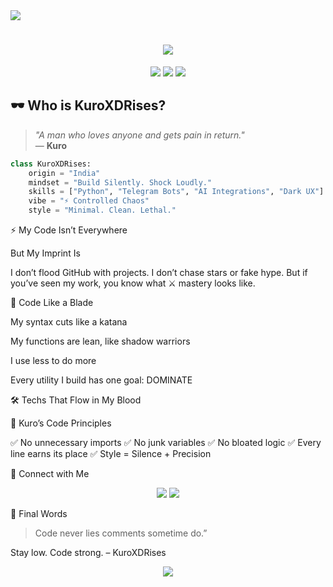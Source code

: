 <img src="https://files.catbox.moe/k2b8yi.jpg">
<h1 align="center">
  <img src="https://readme-typing-svg.demolab.com?font=Fira+Code&size=28&duration=4000&pause=800&color=FACC15&center=true&vCenter=true&width=800&lines=%F0%9D%97%98%F0%9D%97%BC%F0%9D%97%B2%F0%9D%98%81%F0%9D%97%BA%F0%9D%97%B2+%F0%9D%9F%93%F0%9D%9F%96+Rises+%F0%9F%92%A5;Dark+Mind+Sharp+Code;No+Noise,+Just+Results.">
</h1>



<p align="center">
  <img src="https://img.shields.io/badge/⚔️%20-CODER%20IN%20SHADOWS-black?style=for-the-badge&logo=github" />
  <img src="https://img.shields.io/badge/🧠%20-THINKER-darkred?style=for-the-badge" />
  <img src="https://img.shields.io/badge/⚡%20-STORMBREED%20MIND-blue?style=for-the-badge" />
</p>



## 🕶️ Who is **KuroXDRises**?

> _"A man who loves anyone and gets pain in return."_  
> — **Kuro**

```python
class KuroXDRises:
    origin = "India"
    mindset = "Build Silently. Shock Loudly."
    skills = ["Python", "Telegram Bots", "AI Integrations", "Dark UX"]
    vibe = "⚡ Controlled Chaos"
    style = "Minimal. Clean. Lethal."
```


⚡ My Code Isn’t Everywhere

But My Imprint Is

I don’t flood GitHub with projects.
I don’t chase stars or fake hype.
But if you’ve seen my work,
you know what ⚔ mastery looks like.




🔧 Code Like a Blade

My syntax cuts like a katana

My functions are lean, like shadow warriors

I use less to do more

Every utility I build has one goal: DOMINATE





🛠️ Techs That Flow in My Blood

    




🧿 Kuro’s Code Principles

✅ No unnecessary imports
✅ No junk variables
✅ No bloated logic
✅ Every line earns its place
✅ Style = Silence + Precision




📡 Connect with Me

<p align="center">
  <a href="https://t.me/KuroXDRises"><img src="https://img.shields.io/badge/Telegram-%40KuroXDRises-0088cc?style=for-the-badge&logo=telegram" /></a>
  <a href="mailto:kuroxdrises@gmail.com"><img src="https://img.shields.io/badge/Gmail-kuroxdrises%40gmail.com-D14836?style=for-the-badge&logo=gmail" /></a>
</p>


💬 Final Words

> Code never lies comments sometime do.”



Stay low. Code strong.
– KuroXDRises


<p align="center">
  <img src="https://capsule-render.vercel.app/api?type=waving&height=150&text=Code%20with%20Shadow%20Strike&fontAlign=50&fontAlignY=40&color=gradient" />
</p>
